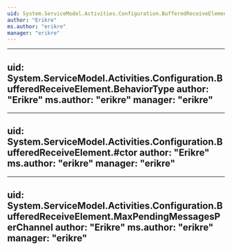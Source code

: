 ```yaml
---
uid: System.ServiceModel.Activities.Configuration.BufferedReceiveElement
author: "Erikre"
ms.author: "erikre"
manager: "erikre"
---
```


---
uid: System.ServiceModel.Activities.Configuration.BufferedReceiveElement.BehaviorType
author: "Erikre"
ms.author: "erikre"
manager: "erikre"
---

---
uid: System.ServiceModel.Activities.Configuration.BufferedReceiveElement.#ctor
author: "Erikre"
ms.author: "erikre"
manager: "erikre"
---

---
uid: System.ServiceModel.Activities.Configuration.BufferedReceiveElement.MaxPendingMessagesPerChannel
author: "Erikre"
ms.author: "erikre"
manager: "erikre"
---
